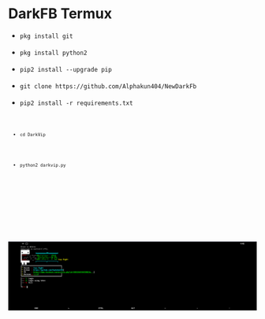 # DarkFB Termux

<ul>
<li><code>pkg install git</code></li>
<br />
<li><code>pkg install python2</code></li>
<br />
<li><code>pip2 install --upgrade pip</code></li>
<br />
<li><code>git clone https://github.com/Alphakun404/NewDarkFb</code></li>
<br />
<li><code>pip2 install -r requirements.txt<code></li>
<br />
<li><code>cd DarkVip</code></li>
<br />
<li><code>python2 darkvip.py</code></li>
<br />
</ul>
<br />
<br />
<img src="https://raw.githubusercontent.com/Alphakun404/NewDarkFb/master/Screenshot_2.png" />
